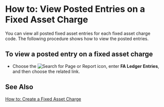 # How to: View Posted Entries on a Fixed Asset Charge

You can view all posted fixed asset entries for each fixed asset charge code. The following procedure shows how to view the posted entries.

 

## To view a posted entry on a fixed asset charge

- Choose the ![Search for Page or Report](search-icon.png) icon, enter **FA Ledger Entries**, and then choose the related link.

 

## See Also 

[How to: Create a Fixed Asset Charge](How-to-Create-a-Fixed-Asset-Charge.md)
